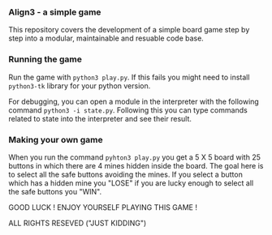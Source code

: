 ### Align3 - a simple game
This repository covers the development of a simple board game step by step into a modular, maintainable and resuable code base.

### Running the game
Run the game with `python3 play.py`. If this fails you might need to install `python3-tk` library for your python version.

For debugging, you can open a module in the interpreter with the following command `python3 -i state.py`. Following this you can type commands related to state into the interpreter and see their result.

### Making your own game
When you run the command `pyhton3 play.py` you get a 5 X 5 board with 25 buttons in which there are 4 mines hidden inside the board.
The goal here is to select all the safe buttons avoiding the mines.
If you select a button which has a hidden mine you "LOSE" if you are lucky enough to select all the safe buttons you "WIN".

GOOD LUCK ! ENJOY YOURSELF PLAYING THIS GAME !

ALL RIGHTS RESEVED  ("JUST KIDDING")